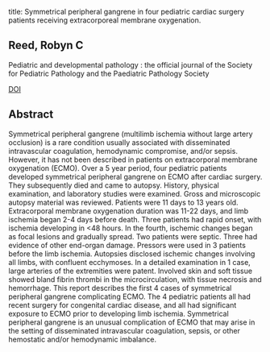 title: Symmetrical peripheral gangrene in four pediatric cardiac surgery patients receiving extracorporeal membrane oxygenation.

## Reed, Robyn C
Pediatric and developmental pathology : the official journal of the Society for Pediatric Pathology and the Paediatric Pathology Society

<a href="https://doi.org/10.2350/11-10-1102-OA.1">DOI</a>

## Abstract
Symmetrical peripheral gangrene (multilimb ischemia without large artery occlusion) is a rare condition usually associated with disseminated intravascular coagulation, hemodynamic compromise, and/or sepsis. However, it has not been described in patients on extracorporal membrane oxygenation (ECMO). Over a 5 year period, four pediatric patients developed symmetrical peripheral gangrene on ECMO after cardiac surgery. They subsequently died and came to autopsy. History, physical examination, and laboratory studies were examined. Gross and microscopic autopsy material was reviewed. Patients were 11 days to 13 years old. Extracorporal membrane oxygenation duration was 11-22 days, and limb ischemia began 2-4 days before death. Three patients had rapid onset, with ischemia developing in <48 hours. In the fourth, ischemic changes began as focal lesions and gradually spread. Two patients were septic. Three had evidence of other end-organ damage. Pressors were used in 3 patients before the limb ischemia. Autopsies disclosed ischemic changes involving all limbs, with confluent ecchymoses. In a detailed examination in 1 case, large arteries of the extremities were patent. Involved skin and soft tissue showed bland fibrin thrombi in the microcirculation, with tissue necrosis and hemorrhage. This report describes the first 4 cases of symmetrical peripheral gangrene complicating ECMO. The 4 pediatric patients all had recent surgery for congenital cardiac disease, and all had significant exposure to ECMO prior to developing limb ischemia. Symmetrical peripheral gangrene is an unusual complication of ECMO that may arise in the setting of disseminated intravascular coagulation, sepsis, or other hemostatic and/or hemodynamic imbalance.

